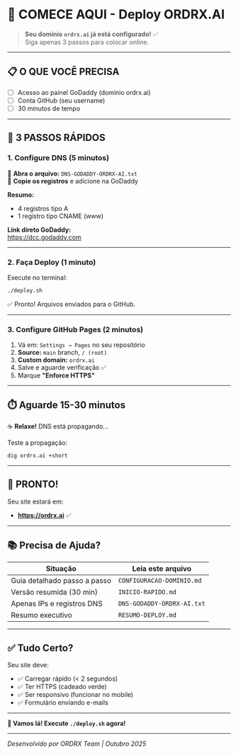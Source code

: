 # 🚀 COMECE AQUI - Deploy ORDRX.AI

> **Seu domínio `ordrx.ai` já está configurado!** ✅  
> Siga apenas 3 passos para colocar online.

---

## 📋 O QUE VOCÊ PRECISA

- [ ] Acesso ao painel GoDaddy (domínio ordrx.ai)
- [ ] Conta GitHub (seu username)
- [ ] 30 minutos de tempo

---

## 🎯 3 PASSOS RÁPIDOS

### 1. Configure DNS (5 minutos)

📄 **Abra o arquivo:** `DNS-GODADDY-ORDRX-AI.txt`  
📝 **Copie os registros** e adicione na GoDaddy

**Resumo:**
- 4 registros tipo A
- 1 registro tipo CNAME (www)

**Link direto GoDaddy:**  
https://dcc.godaddy.com

---

### 2. Faça Deploy (1 minuto)

Execute no terminal:

```bash
./deploy.sh
```

✅ Pronto! Arquivos enviados para o GitHub.

---

### 3. Configure GitHub Pages (2 minutos)

1. Vá em: `Settings → Pages` no seu repositório
2. **Source:** `main` branch, `/ (root)`
3. **Custom domain:** `ordrx.ai`
4. Salve e aguarde verificação ✅
5. Marque **"Enforce HTTPS"**

---

## ⏱️ Aguarde 15-30 minutos

☕ **Relaxe!** DNS está propagando...

Teste a propagação:
```bash
dig ordrx.ai +short
```

---

## 🎉 PRONTO!

Seu site estará em:
- **https://ordrx.ai** ✅

---

## 📚 Precisa de Ajuda?

| Situação | Leia este arquivo |
|----------|-------------------|
| Guia detalhado passo a passo | `CONFIGURACAO-DOMINIO.md` |
| Versão resumida (30 min) | `INICIO-RAPIDO.md` |
| Apenas IPs e registros DNS | `DNS-GODADDY-ORDRX-AI.txt` |
| Resumo executivo | `RESUMO-DEPLOY.md` |

---

## ✅ Tudo Certo?

Seu site deve:
- ✅ Carregar rápido (< 2 segundos)
- ✅ Ter HTTPS (cadeado verde)
- ✅ Ser responsivo (funcionar no mobile)
- ✅ Formulário enviando e-mails

---

**🚀 Vamos lá! Execute `./deploy.sh` agora!**

---

*Desenvolvido por ORDRX Team | Outubro 2025*

